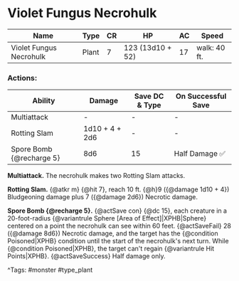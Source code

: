 # Violet Fungus Necrohulk

| Name | Type | CR | HP | AC | Speed |
|------|------|----|----|----|-------|
| Violet Fungus Necrohulk | Plant | 7 | 123 (13d10 + 52) | 17 | walk: 40 ft. |

### Actions:

| Ability | Damage | Save DC & Type | On Successful Save |
|---------|--------|----------------|--------------------|
| Multiattack | - | - | - |
| Rotting Slam | 1d10 + 4 + 2d6 | - | - |
| Spore Bomb {@recharge 5} | 8d6 | 15 | Half Damage ✅ |


**Multiattack.** The necrohulk makes two Rotting Slam attacks.

**Rotting Slam.** {@atkr m} {@hit 7}, reach 10 ft. {@h}9 ({@damage 1d10 + 4}) Bludgeoning damage plus 7 ({@damage 2d6}) Necrotic damage.

**Spore Bomb {@recharge 5}.** {@actSave con} {@dc 15}, each creature in a 20-foot-radius {@variantrule Sphere [Area of Effect]|XPHB|Sphere} centered on a point the necrohulk can see within 60 feet. {@actSaveFail} 28 ({@damage 8d6}) Necrotic damage, and the target has the {@condition Poisoned|XPHB} condition until the start of the necrohulk's next turn. While {@condition Poisoned|XPHB}, the target can't regain {@variantrule Hit Points|XPHB}. {@actSaveSuccess} Half damage only.

^Tags: #monster #type_plant